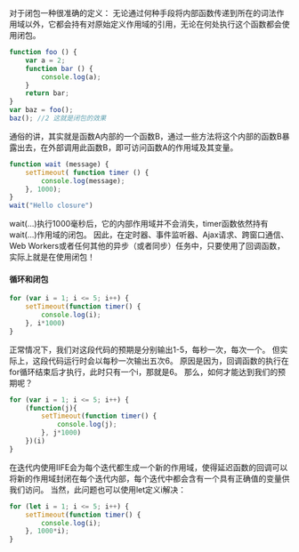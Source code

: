 ﻿对于闭包一种很准确的定义：
无论通过何种手段将内部函数传递到所在的词法作用域以外，它都会持有对原始定义作用域的引用，无论在何处执行这个函数都会使用闭包。

```javascript
function foo () {
	var a = 2;
	function bar () {
		console.log(a);
	}
	return bar;
}
var baz = foo();
baz(); //2 这就是闭包的效果
```
通俗的讲，其实就是函数A内部的一个函数B，通过一些方法将这个内部的函数B暴露出去，在外部调用此函数B，即可访问函数A的作用域及其变量。

```javascript
function wait (message) {
	setTimeout( function timer () {
		console.log(message);
	}, 1000);
}
wait("Hello closure")
```
wait(...)执行1000毫秒后，它的内部作用域并不会消失，timer函数依然持有wait(...)作用域的闭包。
因此，在定时器、事件监听器、Ajax请求、跨窗口通信、Web Workers或者任何其他的异步（或者同步）任务中，只要使用了回调函数，实际上就是在使用闭包！
#### 循环和闭包

```javascript
for (var i = 1; i <= 5; i++) {
	setTimeout(function timer() {
		console.log(i);
	}, i*1000)
}
```
正常情况下，我们对这段代码的预期是分别输出1-5，每秒一次，每次一个。
但实际上，这段代码运行时会以每秒一次输出五次6。
原因是因为，回调函数的执行在for循环结束后才执行，此时只有一个i，那就是6。
那么，如何才能达到我们的预期呢？

```javascript
for (var i = 1; i <= 5; i++) {
	(function(j){
		setTimeout(function timer() {
			console.log(j);
		}, j*1000)
	})(i)
}
```
在迭代内使用IIFE会为每个迭代都生成一个新的作用域，使得延迟函数的回调可以将新的作用域封闭在每个迭代内部，每个迭代中都会含有一个具有正确值的变量供我们访问。
当然，此问题也可以使用let定义i解决：

```javascript
for (let i = 1; i <= 5; i++) {
	setTimeout(function timer() {
		console.log(i);
	}, 1000*i);
}
```

